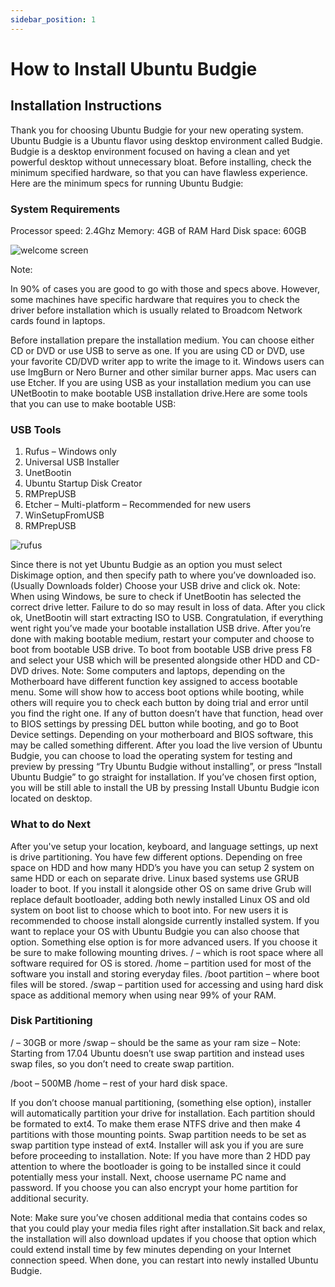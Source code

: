 ```yaml
---
sidebar_position: 1
---
```

# How to Install Ubuntu Budgie

## Installation Instructions

Thank you for choosing Ubuntu Budgie for your new operating system. Ubuntu Budgie is a Ubuntu flavor using desktop environment called Budgie. Budgie is a desktop environment focused on having a clean and yet powerful desktop without unnecessary bloat.
Before installing, check the minimum specified hardware, so that you can have flawless experience. Here are the minimum specs for running Ubuntu Budgie:

### System Requirements

Processor speed: 2.4Ghz
Memory: 4GB of RAM
Hard Disk space: 60GB

![welcome screen](https://budgieremix.files.wordpress.com/2016/11/ubuntu_budgie.jpg?w=662)

Note:

In 90% of cases you are good to go with those and specs above. However, some machines have specific hardware that requires you to check the driver before installation which is usually related to Broadcom Network cards found in laptops.

Before installation prepare the installation medium. You can choose either CD or DVD or use USB to serve as one. If you are using CD or DVD, use your favorite CD/DVD writer app to write the image to it. Windows users can use ImgBurn or Nero Burner and other similar burner apps. Mac users can use Etcher. If you are using USB as your installation medium you can use UNetBootin to make bootable USB installation drive.Here are some tools that you can use to make bootable USB:

### USB Tools

1. Rufus – Windows only
2. Universal USB Installer
3. UnetBootin
4. Ubuntu Startup Disk Creator
5. RMPrepUSB
6. Etcher – Multi-platform – Recommended for new users
7. WinSetupFromUSB
8. RMPrepUSB

![rufus](https://ubuntubudgie.org/wp-content/uploads/2018/08/bf622829-download-desktop-usb-windows-1-1.jpg)

Since there is not yet Ubuntu Budgie as an option you must select Diskimage option, and then specify path to where you’ve downloaded iso. (Usually Downloads folder) Choose your USB drive and click ok. Note: When using Windows, be sure to check if UnetBootin has selected the correct drive letter. Failure to do so may result in loss of data. After you click ok, UnetBootin will start extracting ISO to USB. Congratulation, if everything went right you’ve made your bootable installation USB drive.
After you’re done with making bootable medium, restart your computer and choose to boot from bootable USB drive. To boot from bootable USB drive press F8 and select your USB which will be presented alongside other HDD and CD-DVD drives. Note: Some computers and laptops, depending on the Motherboard have different function key assigned to access bootable menu. Some will show how to access boot options while booting, while others will require you to check each button by doing trial and error until you find the right one. If any of button doesn’t have that function, head over to BIOS settings by pressing DEL button while booting, and go to Boot Device settings. Depending on your motherboard and BIOS software, this may be called something different. After you load the live version of Ubuntu Budgie, you can choose to load the operating system for testing and preview by pressing “Try Ubuntu Budgie without installing”, or press “Install Ubuntu Budgie” to go straight for installation. If you’ve chosen first option, you will be still able to install the UB by pressing Install Ubuntu Budgie icon located on desktop.

### What to do Next

After you've setup your location, keyboard, and language settings, up next is drive partitioning. You have few different options. Depending on free space on HDD and how many HDD’s you have you can setup 2 system on same HDD or each on separate drive. Linux based systems use GRUB loader to boot. If you install it alongside other OS on same drive Grub will replace default bootloader, adding both newly installed Linux OS and old system on boot list to choose which to boot into. For new users it is recommended to choose install alongside currently installed system. If you want to replace your OS with Ubuntu Budgie you can also choose that option. Something else option is for more advanced users. If you choose it be sure to make following mounting drives. / – which is root space where all software required for OS is stored. /home – partition used for most of the software you install and storing everyday files. /boot partition – where boot files will be stored. /swap – partition used for accessing and using hard disk space as additional memory when using near 99% of your RAM.

### Disk Partitioning

/ – 30GB or more
/swap – should be the same as your ram size – Note: Starting from 17.04 Ubuntu doesn’t use swap partition and instead uses swap files, so you don’t need to create swap partition.

/boot – 500MB
/home – rest of your hard disk space.

If you don’t choose manual partitioning, (something else option), installer will automatically partition your drive for installation. Each partition should be formated to ext4. To make them erase NTFS drive and then make 4 partitions with those mounting points. Swap partition needs to be set as swap partition type instead of ext4. Installer will ask you if you are sure before proceeding to installation. Note: If you have more than 2 HDD pay attention to where the bootloader is going to be installed since it could potentially mess your install. Next, choose username PC name and password. If you choose you can also encrypt your home partition for additional security.

Note: Make sure you’ve chosen additional media that contains codes so that you could play your media files right after installation.Sit back and relax, the installation will also download updates if you choose that option which could extend install time by few minutes depending on your Internet connection speed. When done, you can restart into newly installed Ubuntu Budgie.
